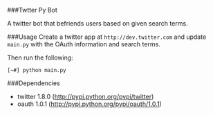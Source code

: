 ###Twtter Py Bot

A twitter bot that befriends users based on given search terms.

###Usage
Create a twitter app at `http://dev.twitter.com` and update `main.py`
with the OAuth information and search terms.

Then run the following:

    [~#] python main.py

###Dependencies
* twitter 1.8.0 (http://pypi.python.org/pypi/twitter)
* oauth 1.0.1 (http://pypi.python.org/pypi/oauth/1.0.1)
